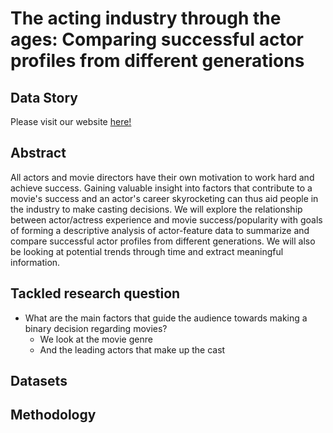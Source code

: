 # The acting industry through the ages: Comparing successful actor profiles from different generations

## Data Story

Please visit our website [here!](https://arvind6599.github.io/datastory/)

## Abstract

All actors and movie directors have their own motivation to work hard and achieve success. Gaining valuable insight into factors that contribute to a movie's success and an actor's career skyrocketing can thus aid people in the industry to make casting decisions.
We will explore the relationship between actor/actress experience and movie success/popularity with goals of forming a descriptive analysis of actor-feature data to summarize and compare successful actor profiles from different generations. We will also be looking at potential trends through time and extract meaningful information.

## Tackled research question

- What are the main factors that guide the audience towards making a binary decision regarding movies?
  - We look at the movie genre
  - And the leading actors that make up the cast

## Datasets


## Methodology